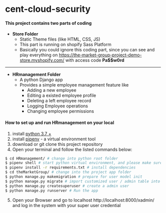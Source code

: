 # cent-cloud-security

#### This project contains two parts of coding

* **Store Folder**
  * Static Theme files (like HTML, CSS, JS)
  * This part is running on shopify Sass Platform
  * Basically you could ignore this coding part, since you can see and play everything on https://the-market-group-project-demo-store.myshopify.com/  with access code **Pa$$w0rd**
  
- - -
* **HRmanagement Folder**
  * A python Django app
  * Provides a simple employee management feature like 
      * Adding a new employee
      * Editing a existed employee profile
      * Deleting a left employee record
      * Logging Employee operations
      * Changing employee permissions

#### How to set up and run HRmanagement on your local

1. install [python 3.7 +](https://www.python.org/) 
2. install [pipenv](https://github.com/pypa/pipenv) - a virtual environment tool
3. download or git clone this project repository
4. Open your terminal and follow the listed commands below:
```bash
$ cd HRmanagement/ # change into python root folder
$ pipenv shell # start python virtual environment, and please make sure you are running on python 3.7+ 
$ pipenv install -r requirements.txt # install dependencies
$ cd theMarketGroup/ # change into the project app folder
$ python manage.py makemigration # prepare for user model init
$ python manage.py migrate # import customized user / admin table into database
$ python manage.py createsuperuser # create a admin user
$ python manage.py runserver # Run the app
```
5. Open your Browser and go to localhost http://localhost:8000/xadmin/  and log in the system with your super user credential
